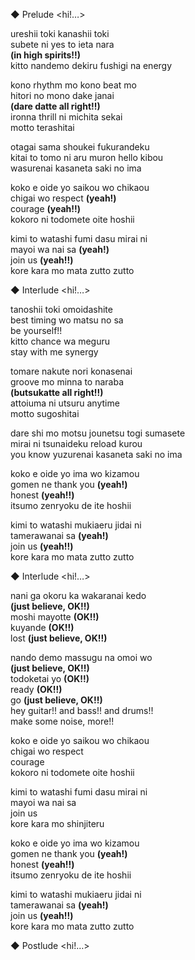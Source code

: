 ◆ Prelude <hi!…>

ureshii toki kanashii toki  
subete ni yes to ieta nara  
**(in high spirits!!)**  
kitto nandemo dekiru fushigi na energy

kono rhythm mo kono beat mo  
hitori no mono dake janai  
**(dare datte all right!!)**  
ironna thrill ni michita sekai  
motto terashitai

otagai sama shoukei fukurandeku  
kitai to tomo ni aru muron hello kibou  
wasurenai kasaneta saki no ima

koko e oide yo saikou wo chikaou  
chigai wo respect **(yeah!)**  
courage **(yeah!!)**  
kokoro ni todomete oite hoshii

kimi to watashi fumi dasu mirai ni  
mayoi wa nai sa **(yeah!)**  
join us **(yeah!!)**  
kore kara mo mata zutto zutto

◆ Interlude <hi!…>

tanoshii toki omoidashite  
best timing wo matsu no sa  
be yourself!!  
kitto chance wa meguru  
stay with me synergy

tomare nakute nori konasenai  
groove mo minna to naraba  
**(butsukatte all right!!)**  
attoiuma ni utsuru anytime  
motto sugoshitai

dare shi mo motsu jounetsu togi sumasete  
mirai ni tsunaideku reload kurou  
you know yuzurenai kasaneta saki no ima

koko e oide yo ima wo kizamou  
gomen ne thank you **(yeah!)**  
honest **(yeah!!)**  
itsumo zenryoku de ite hoshii

kimi to watashi mukiaeru jidai ni  
tamerawanai sa **(yeah!)**  
join us **(yeah!!)**  
kore kara mo mata zutto zutto

◆ Interlude <hi!…>

nani ga okoru ka wakaranai kedo  
**(just believe, OK!!)**  
moshi mayotte **(OK!!)**  
kuyande **(OK!!)**  
lost **(just believe, OK!!)**

nando demo massugu na omoi wo  
**(just believe, OK!!)**  
todoketai yo **(OK!!)**  
ready **(OK!!)**  
go **(just believe, OK!!)**  
hey guitar!! and bass!! and drums!!  
make some noise, more!!

koko e oide yo saikou wo chikaou  
chigai wo respect  
courage  
kokoro ni todomete oite hoshii

kimi to watashi fumi dasu mirai ni  
mayoi wa nai sa  
join us  
kore kara mo shinjiteru

koko e oide yo ima wo kizamou  
gomen ne thank you **(yeah!)**  
honest **(yeah!!)**  
itsumo zenryoku de ite hoshii

kimi to watashi mukiaeru jidai ni  
tamerawanai sa **(yeah!)**  
join us **(yeah!!)**  
kore kara mo mata zutto zutto

◆ Postlude <hi!…>
